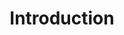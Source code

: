 ---
templateKey: pdf-page  
pdf: /assets/books/centre template charts etc RECOVERED DOCUMENT.pdf
title: Introduction
---